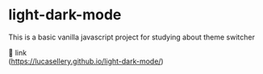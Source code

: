 # light-dark-mode
This is a basic vanilla javascript project for studying about theme switcher

🔗 link
<br/>(https://lucasellery.github.io/light-dark-mode/)
